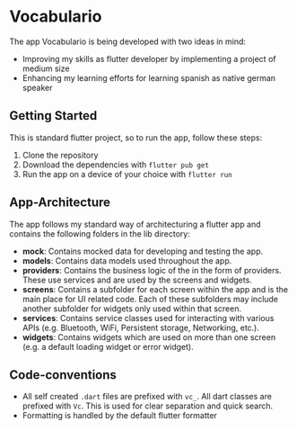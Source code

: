 # Vocabulario

The app Vocabulario is being developed with two ideas in mind:
- Improving my skills as flutter developer by implementing a project of medium size
- Enhancing my learning efforts for learning spanish as native german speaker 

## Getting Started

This is standard flutter project, so to run the app, follow these steps:
1. Clone the repository
2. Download the dependencies with `flutter pub get`
3. Run the app on a device of your choice with `flutter run`

## App-Architecture
 
The app follows my standard way of architecturing a flutter app and contains the following folders in the lib directory:
- **mock**: Contains mocked data for developing and testing the app.
- **models**: Contains data models used throughout the app.
- **providers**: Contains the business logic of the in the form of providers. These use services and are used by the screens and widgets.
- **screens**: Contains a subfolder for each screen within the app and is the main place for UI related code. Each of these subfolders may include another subfolder for widgets only used within that screen.
- **services**: Contains service classes used for interacting with various APIs (e.g. Bluetooth, WiFi, Persistent storage, Networking, etc.).
- **widgets**: Contains widgets which are used on more than one screen (e.g. a default loading widget or error widget).

## Code-conventions

- All self created `.dart` files are prefixed with `vc_`. All dart classes are prefixed with `Vc`. This is used for clear separation and quick search.
- Formatting is handled by the default flutter formatter